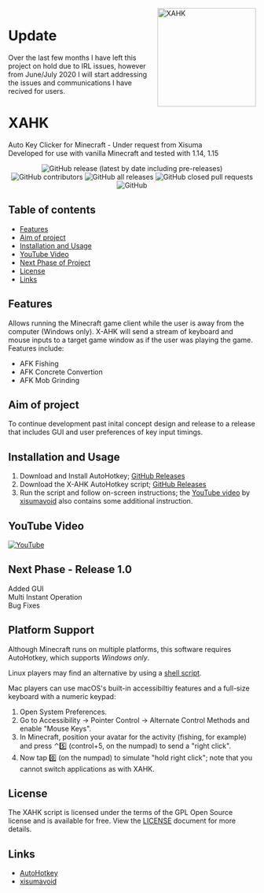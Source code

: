 <img align='right' src='https://github.com/monpjc/XAHK/blob/master/welcomepic.png' width='200px' alt='XAHK' />

# Update
Over the last few months I have left this project on hold due to IRL issues, however from June/July 2020 I will start addressing the issues and communications I have recived for users.

# XAHK
Auto Key Clicker for Minecraft - Under request from Xisuma<br>
Developed for use with vanilla Minecraft and tested with 1.14, 1.15

<p align="center">
  <img alt="GitHub release (latest by date including pre-releases)" src="https://img.shields.io/github/v/release/Histefanhere/XAHK?include_prereleases">
  <img alt="GitHub contributors" src="https://img.shields.io/github/contributors/Histefanhere/XAHK">
  <img alt="GitHub all releases" src="https://img.shields.io/github/downloads/histefanhere/XAHK/total?logo=GitHub">
  <img alt="GitHub closed pull requests" src="https://img.shields.io/github/issues-pr-closed/Histefanhere/XAHK">
  <img alt="GitHub" src="https://img.shields.io/github/license/Histefanhere/XAHK">
</p>

## Table of contents

- [Features](#features)
- [Aim of project](#aim-of-project)
- [Installation and Usage](#installation-and-usage)
- [YouTube Video](#youtube-video)
- [Next Phase of Project](#next-phase---release-10)
- [License](#license)
- [Links](#links)

## Features

Allows running the Minecraft game client while the user is away from the computer (Windows only). X-AHK will send a stream of keyboard and mouse inputs to a target game window as if the user was playing the game. Features include:
- AFK Fishing
- AFK Concrete Convertion
- AFK Mob Grinding

## Aim of project
To continue development past inital concept design and release to a release that includes GUI and user preferences of key input timings.

## Installation and Usage

1. Download and Install AutoHotkey; [GitHub Releases](https://github.com/Lexikos/AutoHotkey_L/releases)
2. Download the X-AHK AutoHotkey script; [GitHub Releases](https://github.com/monpjc/XAHK/releases)
3. Run the script and follow on-screen instructions; the [YouTube video](https://youtu.be/-wKW0OovGK4?t=280) by [xisumavoid](https://www.youtube.com/channel/UCU9pX8hKcrx06XfOB-VQLdw) also contains some additional instruction.

## YouTube Video
[![YouTube](https://img.youtube.com/vi/-wKW0OovGK4/0.jpg)](https://youtu.be/-wKW0OovGK4?t=280 "Click to play on YouTube")
  
## Next Phase - Release 1.0
Added GUI<br>
Multi Instant Operation<br>
Bug Fixes<br>

## Platform Support
Although Minecraft runs on multiple platforms, this software requires AutoHotkey, which supports *Windows only*.

Linux players may find an alternative by using a [shell script](https://www.reddit.com/r/Minecraft/comments/bu4gka/linux_autoclicker_bash_script_useful_for_afk/).

Mac players can use macOS's built-in accessibiltiy features and a full-size keyboard with a numeric keypad:
1. Open System Preferences.
2. Go to Accessibility → Pointer Control → Alternate Control Methods and enable "Mouse Keys".
3. In Minecraft, position your avatar for the activity (fishing, for example) and press ⌃5️⃣  (control+5, on the numpad) to send a "right click".
4. Now tap 0️⃣  (on the numpad) to simulate "hold right click"; note that you cannot switch applications as with XAHK.


## License

The XAHK script is licensed under the terms of the GPL Open Source license and is available for free. View the [LICENSE](https://github.com/monpjc/XAHK/blob/master/LICENSE) document for more details.

## Links

- [AutoHotkey](https://github.com/Lexikos/AutoHotkey_L)
- [xisumavoid](https://www.youtube.com/channel/UCU9pX8hKcrx06XfOB-VQLdw)



